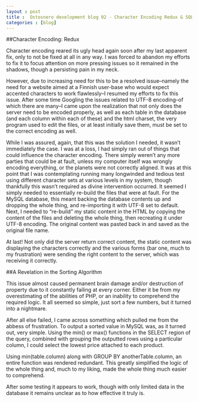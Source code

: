 ```yaml
---
layout : post
title :  Ostosnero development blog 02 - Character Encoding Redux & SQL functions
categories : [blog]
---
```



##Character Encoding: Redux

Character encoding reared its ugly head again soon after my last apparent fix,
only to not be fixed at all in any way. I was forced to abandon my efforts to fix
it to focus attention on more pressing issues so it remained in the shadows,
though a persisting pain in my neck.
<!--more-->

However, due to increasing need for this to be a
resolved issue–namely the need for a website aimed at a
Finnish user-base who would expect accented characters to work flawlessly–I
resumed my efforts to fix this issue. After some time Googling the issues related
to UTF-8 encoding–of which there are many–I came upon the realization that not only
does the server need to be encoded properly, as well as each table in the database
(and each column within each of these) and the html charset, the very program used
to edit the files, or at least initially save them, must be set to the correct encoding as well.

While I was assured, again, that this was the solution I needed,
it wasn’t immediately the case. I was at a loss, I had simply ran out of things
that could influence the character encoding. There simply weren’t any more parties
that could be at fault, unless my computer itself was wrongly encoding everything, or
the planets were not correctly aligned. It was at this point that I was contemplating running
many longwinded and tedious test using different character sets at various levels in my system, though thankfully
this wasn’t required as divine intervention occurred. It seemed I simply needed to essentially re-build the files that were at fault. For the MySQL database, this meant backing the database contents up and dropping the whole thing, and re-importing it with UTF-8 set to default. Next, I needed to “re-build” my static content in the HTML by copying the content of the files and deleting the whole thing, then recreating it under UTF-8 encoding. The original content was pasted back in and saved as the original file name.

At last! Not only did the server return correct content, the static content was displaying the characters correctly and the various forms (bar one, much to my frustration) were sending the right content to the server, which was receiving it correctly.

##A Revelation in the Sorting Algorithm

This issue almost caused permanent brain damage and/or destruction of property due to it constantly failing at every corner. Either it be from my overestimating of the abilities of PHP, or an inability to comprehend the required logic. It all seemed so simple, just sort a few numbers, but it turned into a nightmare.

After all else failed, I came across something which pulled me from the abbess of frustration. To output a sorted value in MySQL was, as it turned out, very simple. Using the min() or max() functions in the SELECT region of the query, combined with grouping the outputted rows using a particular column, I could select the lowest price attached to each product.

Using min(table.column) along with GROUP BY anotherTable.column, an entire function was rendered redundant. This greatly simplified the logic of the whole thing and, much to my liking, made the whole thing much easier to comprehend.

After some testing it appears to work, though with only limited data in the database it remains unclear as to how effective it truly is.
